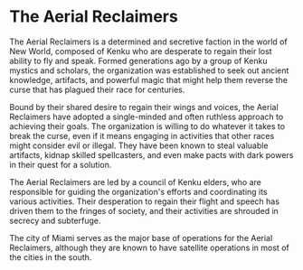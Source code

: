 # The Aerial Reclaimers

The Aerial Reclaimers is a determined and secretive faction in the world of New World, composed of Kenku who are desperate to regain their lost ability to fly and speak. Formed generations ago by a group of Kenku mystics and scholars, the organization was established to seek out ancient knowledge, artifacts, and powerful magic that might help them reverse the curse that has plagued their race for centuries.

Bound by their shared desire to regain their wings and voices, the Aerial Reclaimers have adopted a single-minded and often ruthless approach to achieving their goals. The organization is willing to do whatever it takes to break the curse, even if it means engaging in activities that other races might consider evil or illegal. They have been known to steal valuable artifacts, kidnap skilled spellcasters, and even make pacts with dark powers in their quest for a solution.

The Aerial Reclaimers are led by a council of Kenku elders, who are responsible for guiding the organization's efforts and coordinating its various activities. Their desperation to regain their flight and speech has driven them to the fringes of society, and their activities are shrouded in secrecy and subterfuge.

The city of Miami serves as the major base of operations for the Aerial Reclaimers, although they are known to have satellite operations in most of the cities in the south.
